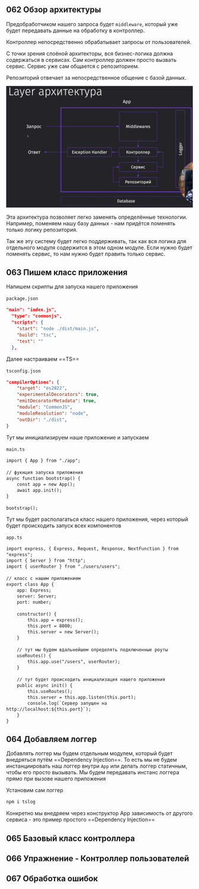## 062 Обзор архитектуры

Предобработчиком нашего запроса будет `middleware`, который уже будет передавать данные на обработку в контроллер. 

Контроллер непосредственно обрабатывает запросы от пользователей.

С точки зрения слоёной архитекторы, вся бизнес-логика должна содержаться в сервисах. Сам контроллер должен просто вызвать сервис. Сервис уже сам общается с репозиторием.

Репозиторий отвечает за непосредственное общение с базой данных.

![](_png/Pasted%20image%2020221126115033.png)

Эта архитектура позволяет легко заменять определённые технологии. Например, поменяем нашу базу данных - нам придётся поменять только логику репозитория.

Так же эту систему будет легко поддерживать, так как вся логика для отдельного модуля содержится в этом одном модуле. Если нужно будет поменять сервис, то нам нужно будет править только сервис.

## 063 Пишем класс приложения

Напишем скрипты для запуска нашего приложения

`package.json`
```JSON
"main": "index.js",
  "type": "commonjs",
  "scripts": {
    "start": "node ./dist/main.js",
    "build": "tsc",
    "test": ""
  },
```

Далее настраиваем ==TS==

`tsconfig.json`
```JSON
"compilerOptions": {
	"target": "es2022", 
	"experimentalDecorators": true,
	"emitDecoratorMetadata": true,
	"module": "CommonJS", 
	"moduleResolution": "node",
	"outDir": "./dist",
}
```

Тут мы инициализируем наше приложение и запускаем

`main.ts`
```TS
import { App } from "./app";

// фукнция запуска приложения
async function bootstrap() {
	const app = new App();
	await app.init();
}

bootstrap();
```

Тут мы будет располагаться класс нашего приложения, через который будет происходить запуск всех компонентов

`app.ts`
```TS
import express, { Express, Request, Response, NextFunction } from "express";
import { Server } from "http";
import { userRouter } from "./users/users";

// класс с нашим приложением
export class App {
	app: Express;
	server: Server;
	port: number;

	constructor() {
		this.app = express();
		this.port = 8000;
		this.server = new Server();
	}

	// тут мы будем вдальнейшем определять подключенные роуты
	useRoutes() {
		this.app.use("/users", userRouter);
	}

	// тут будет происходить инициализация нашего приложения
	public async init() {
		this.useRoutes();
		this.server = this.app.listen(this.port);
		console.log(`Сервер запущен на http://localhost:${this.port}`);
	}
}
```


## 064 Добавляем логгер

Добавлять логгер мы будем отдельным модулем, который будет внедряться путём ==Dependency Injection==. То есть мы не будем инстанциировать наш логгер внутри `App` или делать логгер статичным, чтобы его просто вызывать. Мы будем передавать инстанс логгера прямо при  вызове нашего приложения

Установим сам логгер

```bash
npm i tslog
```

Конкретно мы внедряем через конструктор App зависимость от другого сервиса - это пример простого ==Dependency Injection==


## 065 Базовый класс контроллера







## 066 Упражнение - Контроллер пользователей







## 067 Обработка ошибок







